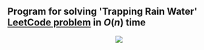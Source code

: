 ## Program for solving 'Trapping Rain Water' [LeetCode problem](https://leetcode.com/problems/trapping-rain-water/) in $O(n)$ time

<p align="center">
	<img src="water_trapping.png"/>
</p>
